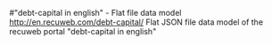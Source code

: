 #"debt-capital in english" - Flat file data model
http://en.recuweb.com/debt-capital/
Flat JSON file data model of the recuweb portal "debt-capital in english"
